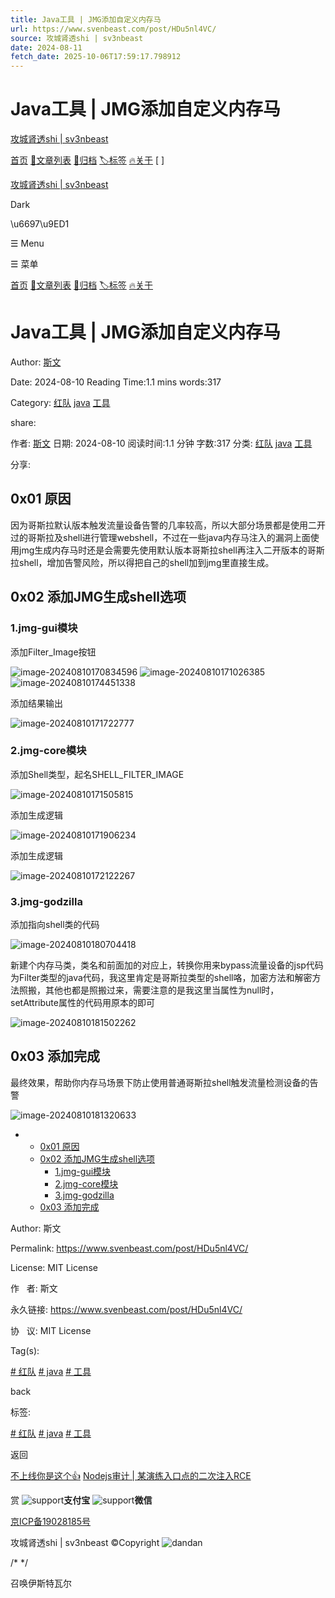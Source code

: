 ```yaml
---
title: Java工具 | JMG添加自定义内存马
url: https://www.svenbeast.com/post/HDu5nl4VC/
source: 攻城肾透shi | sv3nbeast
date: 2024-08-11
fetch_date: 2025-10-06T17:59:17.798912
---
```


# Java工具 | JMG添加自定义内存马

[攻城肾透shi | sv3nbeast](https://www.svenbeast.com)

[首页](/)
[📃文章列表](/posts)
[📖归档](/archives)
[🏷️标签](/tags)
[🔥关于](/post/about)
[ ]

[攻城肾透shi | sv3nbeast](https://www.svenbeast.com)

Dark

\u6697\u9ED1

☰ Menu

☰ 菜单

[首页](/)
[📃文章列表](/posts)
[📖归档](/archives)
[🏷️标签](/tags)
[🔥关于](/post/about)

# Java工具 | JMG添加自定义内存马

Author:
[斯文](/)

Date: 2024-08-10
Reading Time:1.1 mins
words:317

Category:
[红队](https://www.svenbeast.com/tag/kroo8dSGd/)
[java](https://www.svenbeast.com/tag/_-7fKgIlP/)
[工具](https://www.svenbeast.com/tag/R1ylSx8fb/)

share:

作者:
[斯文](/)
日期: 2024-08-10
阅读时间:1.1 分钟
字数:317
分类:
[红队](https://www.svenbeast.com/tag/kroo8dSGd/)
[java](https://www.svenbeast.com/tag/_-7fKgIlP/)
[工具](https://www.svenbeast.com/tag/R1ylSx8fb/)

分享:

## 0x01 原因

​ 因为哥斯拉默认版本触发流量设备告警的几率较高，所以大部分场景都是使用二开过的哥斯拉及shell进行管理webshell，不过在一些java内存马注入的漏洞上面使用jmg生成内存马时还是会需要先使用默认版本哥斯拉shell再注入二开版本的哥斯拉shell，增加告警风险，所以得把自己的shell加到jmg里直接生成。

## 0x02 添加JMG生成shell选项

### 1.jmg-gui模块

添加Filter\_Image按钮

![image-20240810170834596](http://fastly.jsdelivr.net/gh/Ru1e/blogImage@main/images/202408101843346.png)
![image-20240810171026385](http://fastly.jsdelivr.net/gh/Ru1e/blogImage@main/images/202408101843117.png)
![image-20240810174451338](http://fastly.jsdelivr.net/gh/Ru1e/blogImage@main/images/202408101843352.png)

添加结果输出

![image-20240810171722777](http://fastly.jsdelivr.net/gh/Ru1e/blogImage@main/images/202408101843270.png)

### 2.jmg-core模块

添加Shell类型，起名SHELL\_FILTER\_IMAGE

![image-20240810171505815](http://fastly.jsdelivr.net/gh/Ru1e/blogImage@main/images/202408101843571.png)

添加生成逻辑

![image-20240810171906234](http://fastly.jsdelivr.net/gh/Ru1e/blogImage@main/images/202408101843483.png)

添加生成逻辑

![image-20240810172122267](http://fastly.jsdelivr.net/gh/Ru1e/blogImage@main/images/202408101843397.png)

### 3.jmg-godzilla

添加指向shell类的代码

![image-20240810180704418](http://fastly.jsdelivr.net/gh/Ru1e/blogImage@main/images/202408101843319.png)

新建个内存马类，类名和前面加的对应上，转换你用来bypass流量设备的jsp代码为Filter类型的java代码，我这里肯定是哥斯拉类型的shell咯，加密方法和解密方法照搬，其他也都是照搬过来，需要注意的是我这里当属性为null时，setAttribute属性的代码用原本的即可

![image-20240810181502262](http://fastly.jsdelivr.net/gh/Ru1e/blogImage@main/images/202408101844931.png)

## 0x03 添加完成

最终效果，帮助你内存马场景下防止使用普通哥斯拉shell触发流量检测设备的告警

![image-20240810181320633](http://fastly.jsdelivr.net/gh/Ru1e/blogImage@main/images/202408101844764.png)

* + [0x01 原因](#0x01-%E5%8E%9F%E5%9B%A0)
  + [0x02 添加JMG生成shell选项](#0x02-%E6%B7%BB%E5%8A%A0jmg%E7%94%9F%E6%88%90shell%E9%80%89%E9%A1%B9)
    - [1.jmg-gui模块](#1jmg-gui%E6%A8%A1%E5%9D%97)
    - [2.jmg-core模块](#2jmg-core%E6%A8%A1%E5%9D%97)
    - [3.jmg-godzilla](#3jmg-godzilla)
  + [0x03 添加完成](#0x03-%E6%B7%BB%E5%8A%A0%E5%AE%8C%E6%88%90)

Author:
斯文

Permalink:
<https://www.svenbeast.com/post/HDu5nl4VC/>

License:
MIT License

作   者:
斯文

永久链接:
<https://www.svenbeast.com/post/HDu5nl4VC/>

协   议:
MIT License

Tag(s):

[# 红队](https://www.svenbeast.com/tag/kroo8dSGd/)
[# java](https://www.svenbeast.com/tag/_-7fKgIlP/)
[# 工具](https://www.svenbeast.com/tag/R1ylSx8fb/)

back

标签:

[# 红队](https://www.svenbeast.com/tag/kroo8dSGd/)
[# java](https://www.svenbeast.com/tag/_-7fKgIlP/)
[# 工具](https://www.svenbeast.com/tag/R1ylSx8fb/)

返回

[不上线你是这个👍](https://www.svenbeast.com/post/E0Bcu3tVli/)
[Nodejs审计 | 某演练入口点的二次注入RCE](https://www.svenbeast.com/post/b_Y7hJQKj/)

赏  ![support](https://www.svenbeast.com/media/images/alipay.png)**支付宝**   ![support](https://www.svenbeast.com/media/images/wechat.png)**微信**

[京ICP备19028185号](http://beian.miit.gov.cn/)

攻城肾透shi | sv3nbeast ©Copyright
 ![dandan](https://i.loli.net/2020/03/31/kG71rUoEW5YQq4h.gif)

/\*
\*/

召唤伊斯特瓦尔